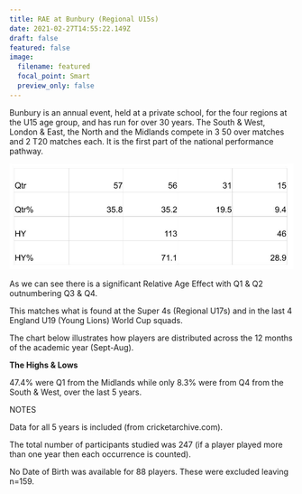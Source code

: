 ```yaml
---
title: RAE at Bunbury (Regional U15s)
date: 2021-02-27T14:55:22.149Z
draft: false
featured: false
image:
  filename: featured
  focal_point: Smart
  preview_only: false
---
```

Bunbury is an annual event, held at a private school, for the four regions at the U15 age group, and has run for over 30 years. The South & West, London & East, the North and the Midlands compete in 3 50 over matches and 2 T20 matches each. It is the first part of the national performance pathway.

![](u15-qtr-.jpg)

As we can see there is a significant Relative Age Effect with Q1 & Q2 outnumbering Q3 & Q4.

This matches what is found at the Super 4s (Regional U17s) and in the last 4 England U19 (Young Lions) World Cup squads.

The chart below illustrates how players are distributed across the 12 months of the academic year (Sept-Aug).

**The Highs & Lows**

47.4% were Q1 from the Midlands while only 8.3% were from Q4 from the South & West, over the last 5 years.

NOTES

Data for all 5 years is included (from cricketarchive.com).

The total number of participants studied was 247 (if a player played more than one year then each occurrence is counted).

No Date of Birth was available for 88 players. These were excluded leaving n=159.